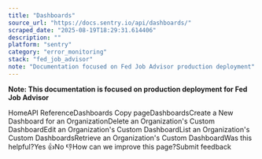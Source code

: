 ```yaml
---
title: "Dashboards"
source_url: "https://docs.sentry.io/api/dashboards/"
scraped_date: "2025-08-19T18:29:31.614406"
description: ""
platform: "sentry"
category: "error_monitoring"
stack: "fed_job_advisor"
note: "Documentation focused on Fed Job Advisor production deployment"
---
```

**Note: This documentation is focused on production deployment for Fed Job Advisor**

HomeAPI ReferenceDashboards Copy pageDashboardsCreate a New Dashboard for an OrganizationDelete an Organization's Custom DashboardEdit an Organization's Custom DashboardList an Organization's Custom DashboardsRetrieve an Organization's Custom DashboardWas this helpful?Yes 👍No 👎How can we improve this page?Submit feedback